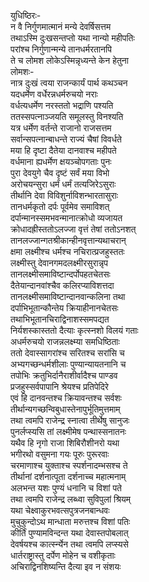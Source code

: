 युधिष्ठिरः-  
न वै निर्गुणमात्मानं मन्ये देवर्षिसत्तम  
तथाऽस्मि दुःखसन्तप्तो यथा नान्यो महीपतिः  
परांश्च निर्गुणान्मन्ये तानधर्मरतानपि  
ते च लोमश लोकेऽस्मिन्नृध्यन्ते केन हेतुना  
लोमशः-  
नात्र दुःखं त्वया राजन्कार्यं पार्थ कथञ्चन  
यदधर्मेण वर्धेरन्नधर्मरुचयो नराः  
वर्धत्यधर्मेण नरस्ततो भद्राणि पश्यति  
ततस्सपत्नाञ्जयति समूलस्तु विनश्यति  
यत्र धर्मेण वर्तन्ते राजानो राजसत्तम  
सर्वान्सपत्नान्बाधन्ते राज्यं चैषां विवर्धते  
मया हि दृष्टा दैतेया दानवाश्च महीपते  
वर्धमाना ह्यधर्मेण क्षयञ्चोपगताः पुनः  
पुरा देवयुगे चैव दृष्टं सर्वं मया विभो  
अरोचयन्सुरा धर्मं धर्मं तत्यजिरेऽसुराः  
तीर्थानि देवा विविशुर्नाविशन्भारतासुराः  
तानधर्मकृतो दर्पः पूर्वमेव समाविशत्  
दर्पान्मानस्समभवन्मानात्क्रोधो व्यजायत  
क्रोधादह्रीस्ततोऽलज्जा वृत्तं तेषां ततोऽनशत्  
तानलज्जान्गतश्रीकान्हीनवृत्तान्यथाचरान्  
क्षमा लक्ष्मीश्च धर्मश्च नचिरात्प्रजहुस्ततः  
लक्ष्मीस्तु देवानगमदलक्ष्मीरसुरान्नृप  
तानलक्ष्मीसमाविष्टान्दर्पोपहतचेतसः  
दैतेयान्दानवांश्चैव कलिरप्याविशत्तदा  
तानलक्ष्मीसमाविष्टान्दानवान्कलिना तथा  
दर्पाभिभूतान्कौन्तेय क्रियाहीनानचेतसः  
तथाभिभूतानचिराद्विनाशस्समपद्यत  
निर्यशस्कास्ततो दैत्याः कृत्स्नशो विलयं गताः  
अधर्मरुचयो राजन्नलक्ष्म्या समधिष्ठिताः  
ततो देवास्सागरांश्च सरितश्च सरांसि च  
अभ्यगच्छन्धर्मशीलाः पुण्यान्यायतनानि च  
तपोभिः क्रतुभिर्दानैराशीर्वादैश्च पाण्डव  
प्रजहुस्सर्वपापानि श्रेयश्च प्रतिपेदिरे  
एवं हि दानवन्तश्च क्रियावन्तश्च सर्वशः  
तीर्थान्यगच्छन्विबुधास्तेनापुर्भूतिमुत्तमाम्  
तथा त्वमपि राजेन्द्र स्नात्वा तीर्थेषु सानुजः  
पुनर्लप्स्यसि तां लक्ष्मीमेष पन्थास्सनातनः  
यथैव हि नृगो राजा शिबिरौशीनरो यथा  
भगीरथो वसुमना गयः पूरुः पुरूरवाः  
चरमाणाश्च युक्ताश्च स्पर्शनादम्भसश्च ते  
तीर्थानां दर्शनात्पूता दर्शनाच्च महात्मनाम्  
अलभन्त यशः पुण्यं धनानि च विशां पते  
तथा त्वमपि राजेन्द्र लब्ध्वा सुविपुलां श्रियम्  
यथा चेक्ष्वाकुरभवत्सपुत्रजनबान्धवः  
मुचुकुन्दोऽथ मान्धाता मरुत्तश्च विशां पतिः  
कीर्तिं पुण्यामविन्दन्त यथा देवास्तपोबलात्  
देवर्षयश्च कार्त्स्न्येन तथा त्वमपि लप्स्यसे  
धार्तराष्ट्रास्तु दर्पेण मोहेन च वशीकृताः  
अचिराद्विनशिष्यन्ति दैत्या इव न संशयः  
